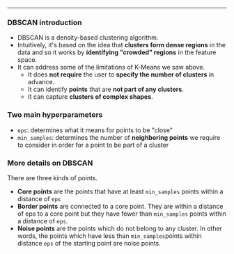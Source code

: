 ***
### DBSCAN introduction
- DBSCAN is a density-based clustering algorithm.
- Intuitively, it's based on the idea that **clusters form dense regions** in the data and so it works by **identifying "crowded" regions** in the feature space.
- It can address some of the limitations of K-Means we saw above.
    - It does **not require** the user to **specify the number of clusters** in advance.
    - It can identify **points** that are **not part of any clusters**.
    - It can capture **clusters of complex shapes**.

### Two main hyperparameters

- `eps`: determines what it means for points to be "close"
- `min_samples`: determines the number of **neighboring points** we require to consider in order for a point to be part of a cluster

### More details on DBSCAN
There are three kinds of points.
- **Core points** are the points that have at least `min_samples` points within a distance of `eps`
- **Border points** are connected to a core point. They are within a distance of eps to a core point but they have fewer than `min_samples` points within a distance of `eps`.
- **Noise points** are the points which do not belong to any cluster. In other words, the points which have less than `min_samples`points within distance `eps` of the starting point are noise points.